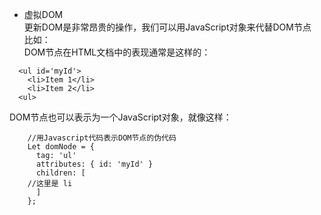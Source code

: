 
+ 虚拟DOM  
更新DOM是非常昂贵的操作，我们可以用JavaScript对象来代替DOM节点  
比如：  
DOM节点在HTML文档中的表现通常是这样的：  

```
  <ul id='myId'>
    <li>Item 1</li>
    <li>Item 2</li>
  <ul>
```

DOM节点也可以表示为一个JavaScript对象，就像这样：

```
    //用Javascript代码表示DOM节点的伪代码
    Let domNode = {
      tag: 'ul'
      attributes: { id: 'myId' }
      children: [
    //这里是 li
      ]
    };
```
